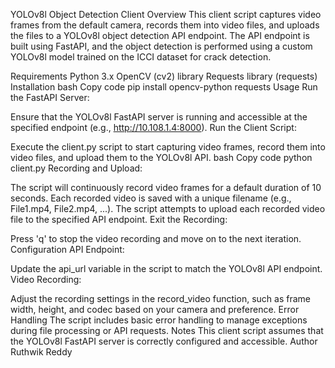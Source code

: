 


YOLOv8l Object Detection Client
Overview
This client script captures video frames from the default camera, records them into video files, and uploads the files to a YOLOv8l object detection API endpoint. The API endpoint is built using FastAPI, and the object detection is performed using a custom YOLOv8l model trained on the ICCI dataset for crack detection.

Requirements
Python 3.x
OpenCV (cv2) library
Requests library (requests)
Installation
bash
Copy code
pip install opencv-python requests
Usage
Run the FastAPI Server:

Ensure that the YOLOv8l FastAPI server is running and accessible at the specified endpoint (e.g., http://10.108.1.4:8000).
Run the Client Script:

Execute the client.py script to start capturing video frames, record them into video files, and upload them to the YOLOv8l API.
bash
Copy code
python client.py
Recording and Upload:

The script will continuously record video frames for a default duration of 10 seconds.
Each recorded video is saved with a unique filename (e.g., File1.mp4, File2.mp4, ...).
The script attempts to upload each recorded video file to the specified API endpoint.
Exit the Recording:

Press 'q' to stop the video recording and move on to the next iteration.
Configuration
API Endpoint:

Update the api_url variable in the script to match the YOLOv8l API endpoint.
Video Recording:

Adjust the recording settings in the record_video function, such as frame width, height, and codec based on your camera and preference.
Error Handling
The script includes basic error handling to manage exceptions during file processing or API requests.
Notes
This client script assumes that the YOLOv8l FastAPI server is correctly configured and accessible.
Author
Ruthwik Reddy

